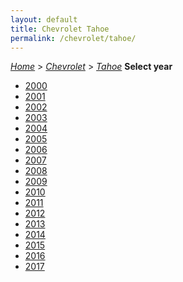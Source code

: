 ```yaml
---
layout: default
title: Chevrolet Tahoe
permalink: /chevrolet/tahoe/
---
```

[*Home*](/) > [*Chevrolet*](/chevrolet/) > [*Tahoe*](/chevrolet/tahoe/)
**Select year**
- [2000](/chevrolet/tahoe/2000/)
- [2001](/chevrolet/tahoe/2001/)
- [2002](/chevrolet/tahoe/2002/)
- [2003](/chevrolet/tahoe/2003/)
- [2004](/chevrolet/tahoe/2004/)
- [2005](/chevrolet/tahoe/2005/)
- [2006](/chevrolet/tahoe/2006/)
- [2007](/chevrolet/tahoe/2007/)
- [2008](/chevrolet/tahoe/2008/)
- [2009](/chevrolet/tahoe/2009/)
- [2010](/chevrolet/tahoe/2010/)
- [2011](/chevrolet/tahoe/2011/)
- [2012](/chevrolet/tahoe/2012/)
- [2013](/chevrolet/tahoe/2013/)
- [2014](/chevrolet/tahoe/2014/)
- [2015](/chevrolet/tahoe/2015/)
- [2016](/chevrolet/tahoe/2016/)
- [2017](/chevrolet/tahoe/2017/)